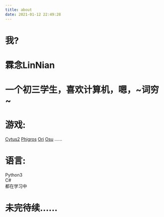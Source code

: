 ```yaml
---
title: about
date: 2021-01-12 22:49:28
---
```

# 我?
# 霖念LinNian
# 一个初三学生，喜欢计算机，嗯，~词穷~
# 游戏:
  [Cytus2](https://c2.dragonest.com/)
  [Phigros](https://www.taptap.com/app/165287)
  [Ori](https://www.orithegame.com/)
  [Osu](https://osu.ppy.sh/home)
  ......
# 语言:
Python3  
C#  
都在学习中

# 未完待续......
